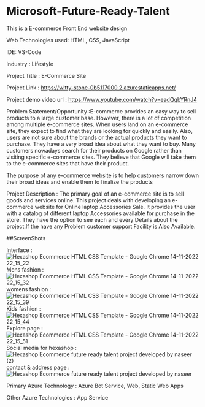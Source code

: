 # Microsoft-Future-Ready-Talent

This is a E-commerce Front End website design 

Web Technologies used: HTML, CSS, JavaScript 

IDE: VS-Code  

Industry : Lifestyle 

Project Title : E-Commerce Site 

Project Link : https://witty-stone-0b5117000.2.azurestaticapps.net/ 

Project demo video url : https://www.youtube.com/watch?v=eadQqbYRnJ4

Problem Statement/Opportunity :E-commerce provides an easy way to sell products to a large customer base. However, there is a lot of competition among multiple e-commerce sites. When users land on an e-commerce site, they expect to find what they are looking for quickly and easily. Also, users are not sure about the brands or the actual products they want to purchase. They have a very broad idea about what they want to buy. Many customers nowadays search for their products on Google rather than visiting specific e-commerce sites. They believe that Google will take them to the e-commerce sites that have their product.

The purpose of any e-commerce website is to help customers narrow down their broad ideas and enable them to finalize the products

Project Description : The primary goal of an e-commerce site is to sell goods and services online. This project deals with developing an e-commerce website for Online laptop Accessories  Sale. It provides the user with a catalog of different laptop Accessories available for purchase in the store. They have the option to see each and every Details about the project.If the have any Problem customer support Facility is Also Available.

##ScreenShots

Interface :
![Hexashop Ecommerce HTML CSS Template - Google Chrome 14-11-2022 22_15_22](https://user-images.githubusercontent.com/118088942/201717977-3bef115f-528b-47e1-a410-7c6ebcef226f.png)
Mens fashion :
![Hexashop Ecommerce HTML CSS Template - Google Chrome 14-11-2022 22_15_32](https://user-images.githubusercontent.com/118088942/201718038-df9c7165-2d44-4f75-9866-e3e3e2b42221.png)
womens fashion :
![Hexashop Ecommerce HTML CSS Template - Google Chrome 14-11-2022 22_15_39](https://user-images.githubusercontent.com/118088942/201718118-f2fb24f0-ca16-4cab-b4fa-ac71b45554ad.png)
Kids fashion :
![Hexashop Ecommerce HTML CSS Template - Google Chrome 14-11-2022 22_15_44](https://user-images.githubusercontent.com/118088942/201720187-fa7277b9-30c4-4a86-ae11-194306b6471b.png)
Explore page :
![Hexashop Ecommerce HTML CSS Template - Google Chrome 14-11-2022 22_15_51](https://user-images.githubusercontent.com/118088942/201720461-2ea6ff7b-620c-4cc9-86ec-9298945ab146.png)
Social media for hexashop :
![Hexashop Ecommerce future ready talent project developed by naseer (2)](https://user-images.githubusercontent.com/118088942/201720548-79825a91-dd84-4b90-8cb1-2577cacda8c1.png)
contact & address page :
![Hexashop Ecommerce future ready talent project developed by naseer](https://user-images.githubusercontent.com/118088942/201720669-e736d2b8-4694-49bc-9a48-bc54287d686a.png)

Primary Azure Technology : Azure Bot Service, Web, Static Web Apps 

Other Azure Technologies : App Service
